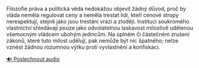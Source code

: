 
Filozofie práva a politická věda nedokážou objevit žádný důvod, proč by vláda neměla regulovat ceny a neměla trestat lidi, kteří cenové stropy nerespektují, stejně jako jsou trestáni vrazi a zloději. Instituci soukromého vlastnictví shledávají pouze jako odvolatelnou laskavost milostivě udělenou všemocným vládcem ubohým jedincům. Na úplném či částečném zrušení zákonů, které tuto milost udělují, pak nemůže být nic špatného; nelze vznést žádnou rozumnou výtku proti vyvlastnění a konfiskaci.

[🔊 Poslechnout audio](/data/7-paragraphs/audio/chapter_145/para_010-Filozofie-prva-a-politick-vda-nedokou-objevit.mp3)
